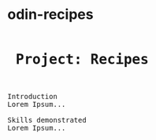 # odin-recipes
<pre>
<h1> Project: Recipes </h1>

Introduction
Lorem Ipsum...

Skills demonstrated
Lorem Ipsum...
</pre>